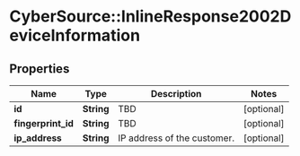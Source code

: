 # CyberSource::InlineResponse2002DeviceInformation

## Properties
Name | Type | Description | Notes
------------ | ------------- | ------------- | -------------
**id** | **String** | TBD | [optional] 
**fingerprint_id** | **String** | TBD | [optional] 
**ip_address** | **String** | IP address of the customer. | [optional] 


